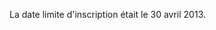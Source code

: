 La date limite d'inscription était le 30 avril 2013.

<!-- **La date limite d'inscription est le <span style='color:#FF0000'>30 avril 2013</span>.** -->
